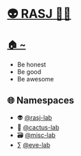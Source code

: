 # [👽 RASJ 👨‍💻](https://github.com/rasj-machine/)

## [🏠 ~](https://github.com/rasj-machine/home)

- Be honest
- Be good
- Be awesome

## 🌐 Namespaces
- 👽 [@rasj-lab](https://github.com/rasj-lab)
- 🌵 [@cactus-lab](https://github.com/rasj-lab-cactus)
- 🗃️ [@misc-lab](https://github.com/rasj-lab-misc)
- ∑ [@eve-lab](https://github.com/evemeve-lab)
